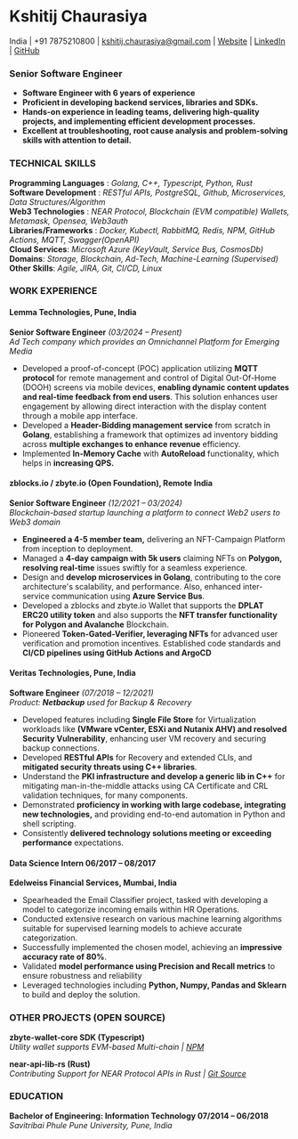 # **Kshitij Chaurasiya**

India | \+91 7875210800 | [kshitij.chaurasiya@gmail.com](http://kshitij.chaurasiya@gmail.com) | [Website](https://ckshitij.github.io/#/) | [LinkedIn](http://linkedin.com/in/ckshitij) | [GitHub](http://github.com/ckshitij)

### **Senior Software Engineer**

- **Software Engineer with 6 years of experience**
- **Proficient in developing backend services, libraries and SDKs.**
- **Hands-on experience in leading teams, delivering high-quality projects, and implementing efficient development processes.**
- **Excellent at troubleshooting, root cause analysis and problem-solving skills with attention to detail.**

### **TECHNICAL SKILLS**

**Programming Languages** : *Golang, C++, Typescript, Python, Rust*  
**Software Development**  : *RESTful APIs, PostgreSQL, Github, Microservices, Data Structures/Algorithm*  
**Web3 Technologies**     : *NEAR Protocol, Blockchain (EVM compatible) Wallets, Metamask, Opensea, Web3auth*  
**Libraries/Frameworks**  : *Docker, Kubectl, RabbitMQ, Redis, NPM, GitHub Actions, MQTT, Swagger(OpenAPI)*  
**Cloud Services**: *Microsoft Azure (KeyVault, Service Bus, CosmosDb)*   
**Domains**: *Storage, Blockchain, Ad-Tech, Machine-Learning (Supervised)*  
**Other Skills**: *Agile, JIRA, Git, CI/CD, Linux*

### **WORK EXPERIENCE**

#### Lemma Technologies, Pune, India
**Senior Software Engineer** *(03/2024 – Present)*  
*Ad Tech company which provides an Omnichannel Platform for Emerging Media*

* Developed a proof-of-concept (POC) application utilizing **MQTT protocol** for remote management and control of Digital Out-Of-Home (DOOH) screens via mobile devices, **enabling dynamic content updates and real-time feedback from end users**. This solution enhances user engagement by allowing direct interaction with the display content through a mobile app interface.  
* Developed a **Header-Bidding management service** from scratch in **Golang**, establishing a framework that optimizes ad inventory bidding across **multiple exchanges to enhance revenue** efficiency.  
* Implemented **In-Memory Cache** with **AutoReload** functionality, which helps in **increasing QPS.**

#### zblocks.io / zbyte.io (Open Foundation), Remote India
**Senior Software Engineer** *(12/2021 – 03/2024)*  
*Blockchain-based startup launching a platform to connect Web2 users to Web3 domain*

* **Engineered a 4-5 member team,** delivering an NFT-Campaign Platform from inception to deployment.
* Managed a **4-day campaign with 5k users** claiming NFTs on **Polygon, resolving real-time** issues swiftly for a seamless experience.
* Design and **develop microservices in Golang**, contributing to the core architecture's scalability, and performance. Also, enhanced inter-service communication using **Azure Service Bus**.
* Developed a zblocks and zbyte.io Wallet that supports the **DPLAT ERC20 utility token** and also supports the **NFT transfer functionality for Polygon and Avalanche** Blockchain.
* Pioneered **Token-Gated-Verifier, leveraging NFTs** for advanced user verification and promotion incentives. Established code standards and **CI/CD pipelines using GitHub Actions and ArgoCD**

#### Veritas Technologies, Pune, India
**Software Engineer**	*(07/2018 – 12/2021)*   
*Product: **Netbackup** used for Backup & Recovery*

* Developed features including **Single File Store** for Virtualization workloads like **(VMware vCenter, ESXi and Nutanix AHV) and resolved Security Vulnerability**, enhancing user VM recovery and securing backup connections.
* Developed **RESTful APIs** for Recovery and extended CLIs, and **mitigated security threats using C++ libraries**.
* Understand the **PKI infrastructure and develop a generic lib in C++** for mitigating man-in-the-middle attacks using CA Certificate and CRL validation techniques, for many components.
* Demonstrated **proficiency in working with large codebase, integrating new technologies,** and providing end-to-end automation in Python and shell scripting.
* Consistently **delivered technology solutions meeting or exceeding performance** expectations.

#### **Data Science Intern	06/2017 – 08/2017**
**Edelweiss Financial Services, Mumbai, India**  

* Spearheaded the Email Classifier project, tasked with developing a model to categorize incoming emails within HR Operations.
* Conducted extensive research on various machine learning algorithms suitable for supervised learning models to achieve accurate categorization. 
* Successfully implemented the chosen model, achieving an **impressive accuracy rate of 80%**.
* Validated **model performance using Precision and Recall metrics** to ensure robustness and reliability
* Leveraged technologies including **Python, Numpy, Pandas and Sklearn** to build and deploy the solution.

### **OTHER PROJECTS** (OPEN SOURCE)

**zbyte-wallet-core SDK (Typescript)**  
*Utility wallet supports EVM-based Multi-chain | [NPM](https://www.npmjs.com/package/@zbyteio/zbyte-wallet-sdk-core)*  

**near-api-lib-rs (Rust)**  
*Contributing Support for NEAR Protocol APIs in Rust | [Git Source](https://github.com/NEARBuilders/near-api-lib-rs)*

### **EDUCATION**

**Bachelor of Engineering: Information Technology	07/2014 – 06/2018**  
*Savitribai Phule Pune University, Pune, India*